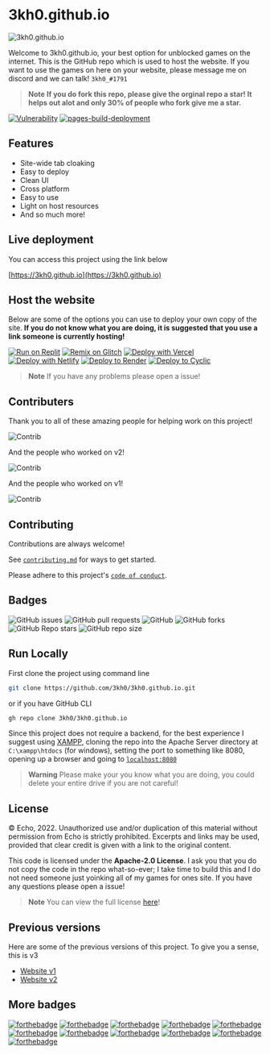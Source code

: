 # 3kh0.github.io

![3kh0.github.io](https://socialify.git.ci/3kh0/3kh0.github.io/image?description=1&descriptionEditable=This%20is%203kh0.github.io%20v3%20the%20better%20unblocked%20games%20website!&font=Source%20Code%20Pro&forks=1&issues=1&language=1&logo=https%3A%2F%2F3kh0.github.io%2Ffavicon.ico&name=1&owner=1&pattern=Circuit%20Board&pulls=1&stargazers=1&theme=Dark)

Welcome to 3kh0.github.io, your best option for unblocked games on the internet. This is the GitHub repo which is used to host the website. If you want to use the games on here on your website, please message me on discord and we can talk! `3kh0_#1791`

> **Note**
> **If you do fork this repo, please give the orginal repo a star! It helps out alot and only 30% of people who fork give me a star.**

[![Vulnerability](https://github.com/3kh0/3kh0.github.io/actions/workflows/codeql-analysis.yml/badge.svg?branch=main)](https://github.com/3kh0/3kh0.github.io/actions/workflows/codeql-analysis.yml) [![pages-build-deployment](https://github.com/3kh0/3kh0.github.io/actions/workflows/pages/pages-build-deployment/badge.svg?branch=main)](https://github.com/3kh0/3kh0.github.io/actions/workflows/pages/pages-build-deployment)

## Features

- Site-wide tab cloaking
- Easy to deploy
- Clean UI
- Cross platform
- Easy to use
- Light on host resources
- And so much more!


## Live deployment

You can access this project using the link below

[https://3kh0.github.io](https://3kh0.github.io)


## Host the website

Below are some of the options you can use to deploy your own copy of the site. **If you do not know what you are doing, it is suggested that you use a link someone is currently hosting!**

[![Run on Replit](https://binbashbanana.github.io/deploy-buttons/buttons/remade/replit.svg)](https://github.com/3kh0/3kh0.github.io-replit)
[![Remix on Glitch](https://binbashbanana.github.io/deploy-buttons/buttons/remade/glitch.svg)](https://glitch.com/edit/#!/import/github/3kh0/3kh0.github.io)
[![Deploy with Vercel](https://binbashbanana.github.io/deploy-buttons/buttons/remade/vercel.svg)](https://vercel.com/new/clone?repository-url=https%3A%2F%2Fgithub.com%2F3kh0%2F3kh0.github.io) 
[![Deploy with Netlify](https://binbashbanana.github.io/deploy-buttons/buttons/remade/netlify.svg)](https://app.netlify.com/start/deploy?repository=https://github.com/3kh0/3kh0.github.io)
[![Deploy to Render](https://binbashbanana.github.io/deploy-buttons/buttons/remade/render.svg)](https://render.com/deploy?repo=https://github.com/3kh0/3kh0.github.io)
[![Deploy to Cyclic](https://binbashbanana.github.io/deploy-buttons/buttons/remade/cyclic.svg)](https://app.cyclic.sh/api/app/deploy/3kh0/3kh0.github.io)

> **Note**
> If you have any problems please open a issue!

## Contributers

Thank you to all of these amazing people for helping work on this project!

![Contrib](https://contrib.rocks/image?repo=3kh0/3kh0.github.io#)

And the people who worked on v2!

![Contrib](https://contrib.rocks/image?repo=3kh0/website-v2#)

And the people who worked on v1!

![Contrib](https://contrib.rocks/image?repo=3kh0/website-v1#)

## Contributing

Contributions are always welcome!

See [`contributing.md`](https://github.com/3kh0/3kh0.github.io/blob/main/.github/CONTRIBUTING.md) for ways to get started.

Please adhere to this project's [`code of conduct`](https://github.com/3kh0/3kh0.github.io/blob/main/.github/CODE_OF_CONDUCT.md).


## Badges

![GitHub issues](https://img.shields.io/github/issues/3kh0/3kh0.github.io?logo=github&style=flat-square) 
![GitHub pull requests](https://img.shields.io/github/issues-pr/3kh0/3kh0.github.io?label=Pull%20requests&logo=github&style=flat-square) 
![GitHub](https://img.shields.io/github/license/3kh0/3kh0.github.io?label=Licence&logo=github&style=flat-square) 
![GitHub forks](https://img.shields.io/github/forks/3kh0/3kh0.github.io?label=Forks&logo=github&style=flat-square) 
![GitHub Repo stars](https://img.shields.io/github/stars/3kh0/3kh0.github.io?color=yellow&label=Stars&logo=github&style=flat-square) 
![GitHub repo size](https://img.shields.io/github/repo-size/3kh0/3kh0.github.io?label=Repo%20size&logo=github&style=flat-square) 

## Run Locally

First clone the project using command line

```bash
git clone https://github.com/3kh0/3kh0.github.io.git
```

or if you have GitHub CLI

```bash
gh repo clone 3kh0/3kh0.github.io
```

Since this project does not require a backend, for the best experience I suggest using [XAMPP](https://www.apachefriends.org/), cloning the repo into the Apache Server directory at `C:\xampp\htdocs` (for windows), setting the port to something like 8080, opening up a browser and going to [`localhost:8080`](http://localhost:8080)

> **Warning**
> Please make your you know what you are doing, you could delete your entire drive if you are not careful!

## License


© Echo, 2022. Unauthorized use and/or duplication of this material without permission from Echo is strictly prohibited. Excerpts and links may be used, provided that clear credit is given with a link to the original content.

This code is licensed under the **Apache-2.0 License**. I ask you that you do not copy the code in the repo what-so-ever; I take time to build this and I do not need someone just yoinking all of my games for ones site. If you have any questions please open a issue!

> **Note**
> You can view the full license [here](https://github.com/3kh0/3kh0.github.io/blob/main/LICENSE)!


## Previous versions

Here are some of the previous versions of this project. To give you a
sense, this is v3

- [Website v1](https://github.com/3kh0/website-v1)
- [Website v2](https://github.com/3kh0/website-v2)

## More badges

[![forthebadge](https://forthebadge.com/images/badges/compatibility-club-penguin.svg)](https://forthebadge.com)
[![forthebadge](https://forthebadge.com/images/badges/contains-tasty-spaghetti-code.svg)](https://forthebadge.com)
[![forthebadge](https://forthebadge.com/images/badges/it-works-why.svg)](https://forthebadge.com)
[![forthebadge](https://forthebadge.com/images/badges/made-with-crayons.svg)](https://forthebadge.com)
[![forthebadge](https://forthebadge.com/images/badges/mom-made-pizza-rolls.svg)](https://forthebadge.com)
[![forthebadge](https://forthebadge.com/images/badges/not-a-bug-a-feature.svg)](https://forthebadge.com)
[![forthebadge](https://forthebadge.com/images/badges/powered-by-black-magic.svg)](https://forthebadge.com)
[![forthebadge](https://forthebadge.com/images/badges/powered-by-pull-requests.svg)](https://forthebadge.com)
[![forthebadge](https://forthebadge.com/images/badges/works-on-my-machine.svg)](https://forthebadge.com)
[![forthebadge](https://forthebadge.com/images/badges/uses-brains.svg)](https://forthebadge.com)
[![forthebadge](https://forthebadge.com/images/badges/0-percent-optimized.svg)](https://forthebadge.com)
